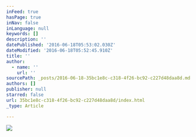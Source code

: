 ```yaml
---
inFeed: true
hasPage: true
inNav: false
inLanguage: null
keywords: []
description: ''
datePublished: '2016-06-18T05:53:02.030Z'
dateModified: '2016-06-18T05:52:45.910Z'
title: ''
author:
  - name: ''
    url: ''
sourcePath: _posts/2016-06-18-35bc1e8c-c318-4f26-bc92-c227d48daa8d.md
authors: []
publisher: null
starred: false
url: 35bc1e8c-c318-4f26-bc92-c227d48daa8d/index.html
_type: Article

---
```

![](https://the-grid-user-content.s3-us-west-2.amazonaws.com/f0a4e815-6698-49ac-b1d7-5d73e752dfd4.jpg)